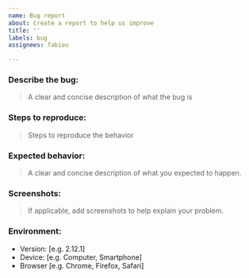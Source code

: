 ```yaml
---
name: Bug report
about: Create a report to help us improve
title: ''
labels: bug
assignees: fabieu

---
```


### Describe the bug:
> A clear and concise description of what the bug is

### Steps to reproduce:
> Steps to reproduce the behavior

### Expected behavior:
> A clear and concise description of what you expected to happen.

### Screenshots:
> If applicable, add screenshots to help explain your problem.

### Environment:
- Version:  [e.g. 2.12.1]
- Device: [e.g. Computer, Smartphone]
- Browser [e.g. Chrome, Firefox, Safari]
